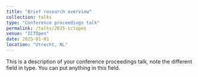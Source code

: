 ```yaml
---
title: "Brief research overview"
collection: talks
type: "Conference proceedings talk"
permalink: /talks/2025-ictopen
venue: "ICTOpen"
date: 2025-01-01
location: "Utrecht, NL"
---
```


This is a description of your conference proceedings talk, note the different field in type. You can put anything in this field.
